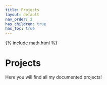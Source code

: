 ```yaml
---
title: Projects
layout: default
nav_order: 2
has_children: true
has_toc: true
---
```


{% include math.html %}

<h1><b>Projects</b></h1>

Here you will find all my documented projects!